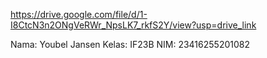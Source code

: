 https://drive.google.com/file/d/1-I8CtcN3n2ONgVeRWr_NpsLK7_rkfS2Y/view?usp=drive_link

Nama: Youbel Jansen
Kelas: IF23B
NIM: 23416255201082
